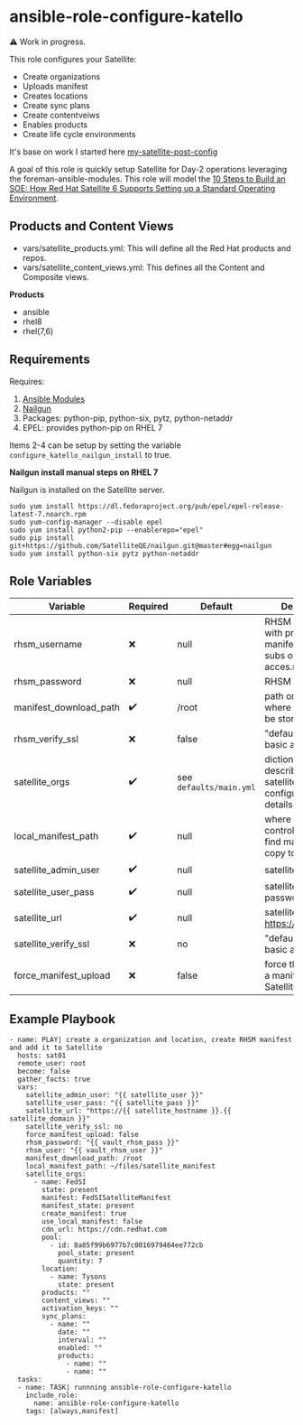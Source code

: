 ansible-role-configure-katello
===============================

:warning: Work in progress.

This role configures your Satellite:

 - Create organizations
 - Uploads manifest
 - Creates locations
 - Create sync plans
 - Create contentveiws
 - Enables products
 - Create life cycle environments

It's base on work I started here [my-satellite-post-config](https://github.com/flyemsafe/my-satellite-post-config)

A goal of this role is quickly setup Satellite for Day-2 operations leveraging the foreman-ansible-modules. This role will model the [10 Steps to Build an SOE: How Red Hat Satellite 6 Supports Setting up a Standard Operating Environment](https://access.redhat.com/articles/1585273).

Products and Content Views
--------------------------

- vars/satellite_products.yml: This will define all the Red Hat products and repos.
- vars/satellite_content_views.yml: This defines all the Content and Composite views.

**Products**

- ansible
- rhel8
- rhel(7,6)


Requirements
------------
Requires:

1. [Ansible Modules](https://github.com/theforeman/foreman-ansible-modules)
2. [Nailgun](https://github.com/SatelliteQE/#nailgun.git@master#egg=nailgun)
3. Packages: python-pip, python-six, pytz, python-netaddr
4. EPEL: provides python-pip on RHEL 7

Items 2-4 can be setup by setting the variable `configure_katello_nailgun_install` to true.

**Nailgun install manual steps on RHEL 7**

Nailgun is installed on the Satellite server.

```
sudo yum install https://dl.fedoraproject.org/pub/epel/epel-release-latest-7.noarch.rpm
sudo yum-config-manager --disable epel
sudo yum install python2-pip --enablerepo="epel"
sudo pip install git+https://github.com/SatelliteQE/nailgun.git@master#egg=nailgun
sudo yum install python-six pytz python-netaddr
```


Role Variables
--------------
**Variable**|**Required**|**Default**|**Description**
-----|-----|-----|-----
rhsm_username|:x:|null|RHSM user name with priv to create manifest and attach subs on acces.redhat.com
rhsm_password|:x:|null|RHSM password
manifest_download_path|:heavy_check_mark: |/root|path on Satellite where manifest will be stored
rhsm_verify_ssl|:x:|false|"default is to use basic auth
satellite_orgs|:heavy_check_mark: |see ```defaults/main.yml```|dictionary describing your satellite configuration details
local_manifest_path|:heavy_check_mark: |null|where on the controll node to find manifest to copy to Satellite
satellite_admin_user|:heavy_check_mark: |null|satellite admin user
satellite_user_pass|:heavy_check_mark: |null|satellite admin password
satellite_url|:heavy_check_mark: |null|satellite server url https://satellite.com
satellite_verify_ssl|:x:|no|"default is to use basic auth
force_manifest_upload|:x:|false|force the upload of a manifest to Satellite

Example Playbook
----------------

```
- name: PLAY| create a organization and location, create RHSM manifest and add it to Satellite
  hosts: sat01
  remote_user: root
  become: false
  gather_facts: true
  vars:
    satellite_admin_user: "{{ satellite_user }}"
    satellite_user_pass: "{{ satellite_pass }}"
    satellite_url: "https://{{ satellite_hostname }}.{{ satellite_domain }}"
    satellite_verify_ssl: no
    force_manifest_upload: false
    rhsm_password: "{{ vault_rhsm_pass }}"
    rhsm_user: "{{ vault_rhsm_user }}"
    manifest_download_path: /root
    local_manifest_path: ~/files/satellite_manifest
    satellite_orgs:
      - name: FedSI
        state: present
        manifest: FedSISatelliteManifest
        manifest_state: present
        create_manifest: true
        use_local_manifest: false
        cdn_url: https://cdn.redhat.com
        pool:
          - id: 8a85f99b6977b7c0016979464ee772cb
            pool_state: present
            quantity: 7
        location:
          - name: Tysons
            state: present
        products: ""
        content_views: ""
        activation_keys: ""
        sync_plans:
          - name: ""
            date: ""
            interval: ""
            enabled: ""
            products:
              - name: ""
              - name: ""
  tasks:
  - name: TASK| runnning ansible-role-configure-katello
    include_role:
      name: ansible-role-configure-katello
    tags: [always,manifest]
```
